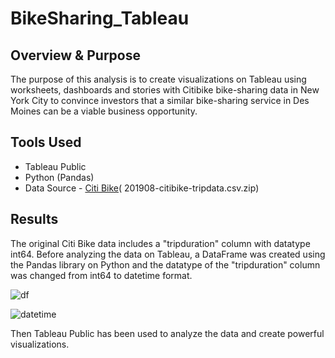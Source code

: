 # BikeSharing_Tableau

## Overview & Purpose

The purpose of this analysis is to create visualizations on Tableau using worksheets, dashboards and stories with Citibike bike-sharing data in New York City to convince investors that a similar bike-sharing service in Des Moines can be a viable business opportunity.

## Tools Used
- Tableau Public
- Python (Pandas)
- Data Source - [Citi Bike](https://ride.citibikenyc.com/system-data)( 201908-citibike-tripdata.csv.zip)

## Results

The original Citi Bike data includes a "tripduration" column with datatype int64. Before analyzing the data on Tableau, a DataFrame was created using the Pandas library on Python and the datatype of the "tripduration" column was changed from int64 to datetime format.

![df](images/)

![datetime](images/)

Then Tableau Public has been used to analyze the data and create powerful visualizations.


